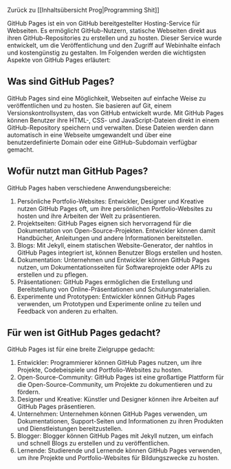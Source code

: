 Zurück zu [[Inhaltsübersicht Prog|Programming Shit]]

GitHub Pages ist ein von GitHub bereitgestellter Hosting-Service für Webseiten. Es ermöglicht GitHub-Nutzern, statische Webseiten direkt aus ihren GitHub-Repositories zu erstellen und zu hosten. Dieser Service wurde entwickelt, um die Veröffentlichung und den Zugriff auf Webinhalte einfach und kostengünstig zu gestalten. Im Folgenden werden die wichtigsten Aspekte von GitHub Pages erläutert:

## Was sind GitHub Pages?

GitHub Pages sind eine Möglichkeit, Webseiten auf einfache Weise zu veröffentlichen und zu hosten. Sie basieren auf Git, einem Versionskontrollsystem, das von GitHub entwickelt wurde. Mit GitHub Pages können Benutzer ihre HTML-, CSS- und JavaScript-Dateien direkt in einem GitHub-Repository speichern und verwalten. Diese Dateien werden dann automatisch in eine Webseite umgewandelt und über eine benutzerdefinierte Domain oder eine GitHub-Subdomain verfügbar gemacht.

## Wofür nutzt man GitHub Pages?

GitHub Pages haben verschiedene Anwendungsbereiche:

1. Persönliche Portfolio-Websites: Entwickler, Designer und Kreative nutzen GitHub Pages oft, um ihre persönlichen Portfolio-Websites zu hosten und ihre Arbeiten der Welt zu präsentieren.
2. Projektseiten: GitHub Pages eignen sich hervorragend für die Dokumentation von Open-Source-Projekten. Entwickler können damit Handbücher, Anleitungen und andere Informationen bereitstellen.
3. Blogs: Mit Jekyll, einem statischen Website-Generator, der nahtlos in GitHub Pages integriert ist, können Benutzer Blogs erstellen und hosten.
4. Dokumentation: Unternehmen und Entwickler können GitHub Pages nutzen, um Dokumentationsseiten für Softwareprojekte oder APIs zu erstellen und zu pflegen.
5. Präsentationen: GitHub Pages ermöglichen die Erstellung und Bereitstellung von Online-Präsentationen und Schulungsmaterialien.
6. Experimente und Prototypen: Entwickler können GitHub Pages verwenden, um Prototypen und Experimente online zu teilen und Feedback von anderen zu erhalten.
   

## Für wen ist GitHub Pages gedacht?

GitHub Pages ist für eine breite Zielgruppe gedacht:

1. Entwickler: Programmierer können GitHub Pages nutzen, um ihre Projekte, Codebeispiele und Portfolio-Websites zu hosten.
2. Open-Source-Community: GitHub Pages ist eine großartige Plattform für die Open-Source-Community, um Projekte zu dokumentieren und zu fördern.  
3. Designer und Kreative: Künstler und Designer können ihre Arbeiten auf GitHub Pages präsentieren.
4. Unternehmen: Unternehmen können GitHub Pages verwenden, um Dokumentationen, Support-Seiten und Informationen zu ihren Produkten und Dienstleistungen bereitzustellen.
5. Blogger: Blogger können GitHub Pages mit Jekyll nutzen, um einfach und schnell Blogs zu erstellen und zu veröffentlichen.
6. Lernende: Studierende und Lernende können GitHub Pages verwenden, um ihre Projekte und Portfolio-Websites für Bildungszwecke zu hosten.
